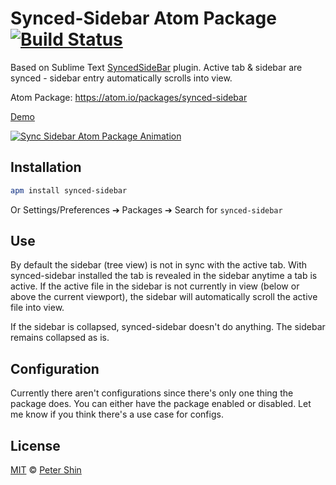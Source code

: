 # Synced-Sidebar Atom Package [![Build Status](https://travis-ci.org/peterdotjs/atom-synced-sidebar.svg?branch=master)](https://travis-ci.org/peterdotjs/atom-synced-sidebar)

Based on Sublime Text [SyncedSideBar](https://github.com/sobstel/SyncedSideBar) plugin. Active tab & sidebar are synced - sidebar entry automatically scrolls into view.

Atom Package: https://atom.io/packages/synced-sidebar

[Demo](https://www.youtube.com/watch?v=fwYiFJ-9A6Y)

[![Sync Sidebar Atom Package Animation](https://raw.githubusercontent.com/peterdotjs/atom-synced-sidebar/master/synced-sidebar-min.gif)](https://www.youtube.com/watch?v=fwYiFJ-9A6Y)

## Installation

```bash
apm install synced-sidebar
```
Or Settings/Preferences ➔ Packages ➔ Search for `synced-sidebar`

## Use

By default the sidebar (tree view) is not in sync with the active tab. With synced-sidebar installed the tab is revealed in the sidebar anytime a tab is active. If the active file in the sidebar is not currently in view (below or above the current viewport), the sidebar will automatically scroll the active file into view.

If the sidebar is collapsed, synced-sidebar doesn't do anything. The sidebar remains collapsed as is.

## Configuration

Currently there aren't configurations since there's only one thing the package does. You can either have the package enabled or disabled. Let me know if you think there's a use case for configs.

## License

[MIT](https://github.com/peterdotjs/atom-synced-sidebar/blob/master/LICENSE.md) © [Peter Shin](https://github.com/peterdotjs)
